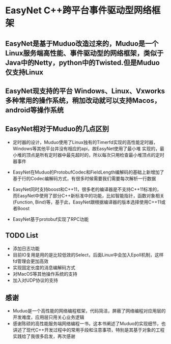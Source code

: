 # EasyNet C++跨平台事件驱动型网络框架

## EasyNet是基于Muduo改造过来的，Muduo是一个Linux服务端高性能、事件驱动型的网络框架，类似于Java中的Netty，python中的Twisted.但是Muduo仅支持Linux

## EasyNet现支持的平台 Windows、Linux、Vxworks多种常用的操作系统，稍加改动就可以支持Macos，android等操作系统

## EasyNet相对于Muduo的几点区别
- 定时器的设计，Muduo使用了Linux独有的Timerfd实现的高性能定时器，Windows等其他平台并没有相应的api，故EasyNet使用了最小堆
  实现的，最小堆的顶点是所有定时器中最先超时的，所以每次只用检查最小堆顶点的定时器事件

- EasyNet在Muduo的ProtobufCodec和FieldLength编解码的基础上新增加了基于行的Codec编解码方式，有很多时候需要我们需要每次解析一行数据

- EasyNet同时支持boost和C++11，很多老的编译器是不支持C++11标准的，而EasyNet中使用了部分C++新标准中的功能，比如智能指针，函数对象相关(Function, Bind)等，基于此，EasyNet跟根据编译器的版本选择使用C++11或者Boost

- EasyNet基于protobuf实现了RPC功能

## TODO List
- 添加日志功能
- 目前IO复用是用的是比较低效的Select，后面Linux中会加入Epoll机制，这样fd管理会更加高效
- 实现固定长度的消息编解码方式
- 对MacOS等其他操作系统的支持
- 加入对UDP协议的支持


## 感谢
- Muduo是一个高性能的网络编程框架，代码简洁，屏蔽了网络编程对应用层的开发难度，应用层只用关心业务逻辑
- 感谢陈硕的高性能服务端网络编程一书，这本书阐述了Muduo的实现细节，也讲述了现代C++开发过程中的常用手段和注意事项，特别是其基于对象的工程实践给了我很多启发，再次感谢





